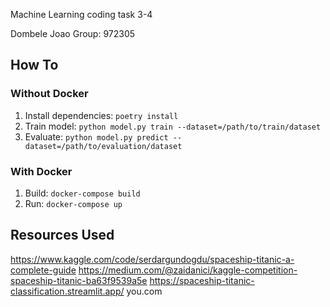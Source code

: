 Machine Learning coding task 3-4

Dombele Joao
Group: 972305

## How To
### Without Docker
1. Install dependencies: `poetry install`
2. Train model: `python model.py train --dataset=/path/to/train/dataset`
3. Evaluate: `python model.py predict --dataset=/path/to/evaluation/dataset`

### With Docker
1. Build: `docker-compose build`
2. Run: `docker-compose up`

## Resources Used
https://www.kaggle.com/code/serdargundogdu/spaceship-titanic-a-complete-guide
https://medium.com/@zaidanici/kaggle-competition-spaceship-titanic-ba63f9539a5e
https://spaceship-titanic-classification.streamlit.app/
you.com
